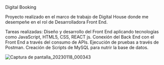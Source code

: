 Digital Booking

Proyecto realizado en el marco de trabajo de Digital House donde me desempeñe en el rol de Desarrolladora Front End. 

Tareas realizadas:
Diseño y desarrollo del Front End aplicando tecnologías como JavaScript, HTML5, CSS, REACT js.
Conexión del Back End con el Front End a través del consumo de APIs.
Ejecución de pruebas a través de Postman.
Creación de Scripts de MySQL para nutrir la base de datos.

![Captura de pantalla_20230118_000343](https://user-images.githubusercontent.com/85445229/213072511-e9c7f157-3093-4c6c-bf0d-73b4a10e865b.png)
